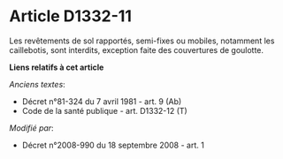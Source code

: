 # Article D1332-11

Les revêtements de sol rapportés, semi-fixes ou mobiles, notamment les caillebotis, sont interdits, exception faite des
couvertures de goulotte.

**Liens relatifs à cet article**

_Anciens textes_:

  - Décret n°81-324 du 7 avril 1981 - art. 9 (Ab)
  - Code de la santé publique - art. D1332-12 (T)

_Modifié par_:

  - Décret n°2008-990 du 18 septembre 2008 - art. 1

